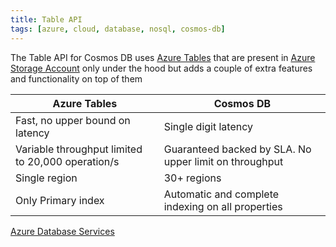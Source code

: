 ```yaml
---
title: Table API
tags: [azure, cloud, database, nosql, cosmos-db]
---
```


The Table API for Cosmos DB uses [Azure Tables](../Azure%20Tables/Azure%20Tables.md) that are present in [Azure Storage Account](../../Azure%20Storage%20Account/Azure%20Storage%20Account.md) only under the hood but adds a couple of extra features and functionality on top of them

| Azure Tables                                      | Cosmos DB                                              |
| ------------------------------------------------- | ------------------------------------------------------ |
| Fast, no upper bound on latency                   | Single digit latency                                   |
| Variable throughput limited to 20,000 operation/s | Guaranteed backed by SLA. No upper limit on throughput |
| Single region                                     | 30+ regions                                            |
| Only Primary index                                | Automatic and complete indexing on all properties      |

[Azure Database Services](../Azure%20Database%20Services.md)